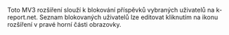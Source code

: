 Toto MV3 rozšíření slouží k blokování příspěvků vybraných uživatelů na k-report.net. Seznam blokovaných uživatelů lze editovat kliknutím na ikonu rozšíření v pravé horní části obrazovky.